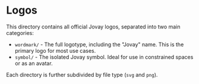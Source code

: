 # Logos

This directory contains all official Jovay logos, separated into two main categories:

- `wordmark/` - The full logotype, including the "Jovay" name. This is the primary logo for most use cases.
- `symbol/` - The isolated Jovay symbol. Ideal for use in constrained spaces or as an avatar.

Each directory is further subdivided by file type (`svg` and `png`).
